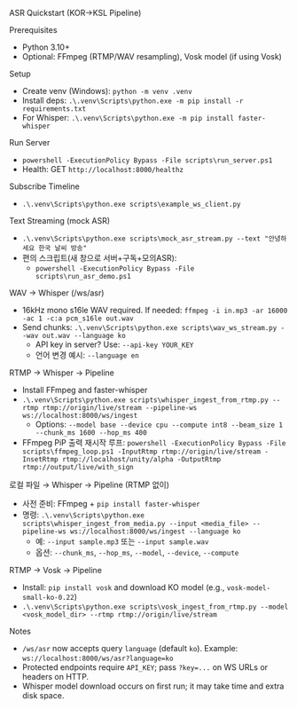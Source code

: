 ASR Quickstart (KOR→KSL Pipeline)

Prerequisites
- Python 3.10+
- Optional: FFmpeg (RTMP/WAV resampling), Vosk model (if using Vosk)

Setup
- Create venv (Windows): `python -m venv .venv`
- Install deps: `.\.venv\Scripts\python.exe -m pip install -r requirements.txt`
- For Whisper: `.\.venv\Scripts\python.exe -m pip install faster-whisper`

Run Server
- `powershell -ExecutionPolicy Bypass -File scripts\run_server.ps1`
- Health: GET `http://localhost:8000/healthz`

Subscribe Timeline
- `.\.venv\Scripts\python.exe scripts\example_ws_client.py`

Text Streaming (mock ASR)
- `.\.venv\Scripts\python.exe scripts\mock_asr_stream.py --text "안녕하세요 한국 날씨 방송"`
- 편의 스크립트(새 창으로 서버+구독+모의ASR):
  - `powershell -ExecutionPolicy Bypass -File scripts\run_asr_demo.ps1`

WAV → Whisper (/ws/asr)
- 16kHz mono s16le WAV required. If needed: `ffmpeg -i in.mp3 -ar 16000 -ac 1 -c:a pcm_s16le out.wav`
- Send chunks: `.\.venv\Scripts\python.exe scripts\wav_ws_stream.py --wav out.wav --language ko`
  - API key in server? Use: `--api-key YOUR_KEY`
  - 언어 변경 예시: `--language en`

RTMP → Whisper → Pipeline
- Install FFmpeg and faster-whisper
- `.\.venv\Scripts\python.exe scripts\whisper_ingest_from_rtmp.py --rtmp rtmp://origin/live/stream --pipeline-ws ws://localhost:8000/ws/ingest`
  - Options: `--model base --device cpu --compute int8 --beam_size 1 --chunk_ms 1600 --hop_ms 400`
- FFmpeg PiP 출력 재시작 루프: `powershell -ExecutionPolicy Bypass -File scripts\ffmpeg_loop.ps1 -InputRtmp rtmp://origin/live/stream -InsetRtmp rtmp://localhost/unity/alpha -OutputRtmp rtmp://output/live/with_sign`

로컬 파일 → Whisper → Pipeline (RTMP 없이)
- 사전 준비: FFmpeg + `pip install faster-whisper`
- 명령: `.\.venv\Scripts\python.exe scripts\whisper_ingest_from_media.py --input <media_file> --pipeline-ws ws://localhost:8000/ws/ingest --language ko`
  - 예: `--input sample.mp3` 또는 `--input sample.wav`
  - 옵션: `--chunk_ms`, `--hop_ms`, `--model`, `--device`, `--compute`

RTMP → Vosk → Pipeline
- Install: `pip install vosk` and download KO model (e.g., `vosk-model-small-ko-0.22`)
- `.\.venv\Scripts\python.exe scripts\vosk_ingest_from_rtmp.py --model <vosk_model_dir> --rtmp rtmp://origin/live/stream`

Notes
- `/ws/asr` now accepts query `language` (default `ko`). Example: `ws://localhost:8000/ws/asr?language=ko`
- Protected endpoints require `API_KEY`; pass `?key=...` on WS URLs or headers on HTTP.
- Whisper model download occurs on first run; it may take time and extra disk space.
